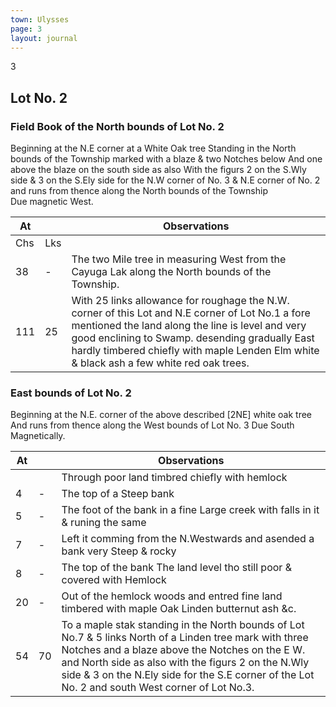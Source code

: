 ```yaml
---
town: Ulysses
page: 3
layout: journal
---
```


3

## Lot No. 2

### Field Book of the North bounds of Lot No. 2

Beginning at the N.E corner at a White Oak tree Standing in the North bounds of the Township marked with a blaze & two Notches below And one above the blaze on the south side as also With the figurs 2 on the S.Wly side & 3 on the S.Ely side for the N.W corner of No. 3 & N.E corner of No. 2 and runs from thence along the North bounds of the Township \
Due magnetic West. 

| At |    | Observations |
| -- | -- | ------------ |
| Chs | Lks | |
| 38 | - | The two Mile tree in measuring West from the Cayuga Lak along the North bounds of the Township. |
| 111 | 25 | With 25 links allowance for roughage the N.W. corner of this Lot and N.E corner of Lot No.1 a fore mentioned the land along the line is level and very good enclining to Swamp. desending gradually East hardly timbered chiefly with maple Lenden Elm white & black ash a few white red oak trees. |

### East bounds of Lot No. 2

Beginning at the N.E. corner of the above described [2NE] white oak tree
And runs from thence along the West bounds of Lot No. 3
Due South Magnetically.

| At |    | Observations |
| -- | -- | ------------ |
| | | Through poor land timbred chiefly with hemlock |
| 4 | - | The top of a Steep bank |
| 5 | - | The foot of the bank in a fine Large creek with falls in it & runing the same |
| 7 | - | Left it comming from the N.Westwards and asended a bank very Steep & rocky |
| 8 | - | The top of the bank The land level tho still poor & covered with Hemlock |
| 20| - | Out of the hemlock woods and entred fine land timbered with maple Oak Linden butternut ash &c. |
| 54| 70 | To a maple stak standing in the North bounds of Lot No.7 & 5 links North of a Linden tree mark with three Notches and a blaze above the Notches on the E  W. and North side as also with the figurs 2 on the N.Wly side & 3 on the N.Ely side for the S.E corner of the Lot No. 2 and south West corner of Lot No.3. |
